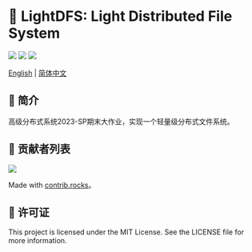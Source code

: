 # 🚀 LightDFS: Light Distributed File System
![](https://img.shields.io/badge/release-v0.0.1-blue)
![](https://img.shields.io/badge/unit%20tests-passing-brightgreen)
![](https://img.shields.io/github/stars/PKUcoldkeyboard/LightDFS?style=social)

[English](README-en.md) | [简体中文](README.md)

## 📝 简介
高级分布式系统2023-SP期末大作业，实现一个轻量级分布式文件系统。

## 🙌 贡献者列表
<a href="https://github.com/PKUcoldkeyboard/LightDFS/graphs/contributors">
  <img src="https://contrib.rocks./image?repo=PKUcoldkeyboard/LightDFS" />
</a>

Made with [contrib.rocks](https://contrib.rocks.)。

## 📜 许可证
This project is licensed under the MIT License. See the LICENSE file for more information.
